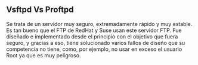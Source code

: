 ## Vsftpd Vs Proftpd
Se trata de un servidor muy seguro, extremadamente rápido y muy estable. Es tan bueno que el FTP de RedHat y Suse usan este servidor FTP.
Fue diseñado e implementado desde el principio con el objetivo que fuera seguro, y gracias a eso, tiene solucionado varios fallos de diseño que su competencia no tiene,
como, por ejemplo, no usar en exceso el usuario Root ya que es muy peligroso.
